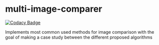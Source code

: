 # multi-image-comparer

[![Codacy Badge](https://api.codacy.com/project/badge/Grade/5deb2179043d4a7d922d8ff1ff6090dc)](https://app.codacy.com/app/jofisaes/multi-image-comparer?utm_source=github.com&utm_medium=referral&utm_content=jesperancinha/multi-image-comparer&utm_campaign=Badge_Grade_Dashboard)

Implements most common used methods for image comparison with the goal of making a case study between the different proposed algorithms
